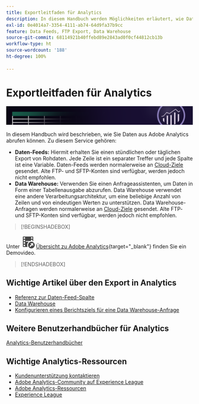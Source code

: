 ```yaml
---
title: Exportleitfaden für Analytics
description: In diesem Handbuch werden Möglichkeiten erläutert, wie Daten mithilfe von Daten-Feeds und Data Warehouse aus Adobe Analytics abgerufen werden können.
exl-id: 0e4014a7-3354-4111-ab74-64d9fa37b9cc
feature: Data Feeds, FTP Export, Data Warehouse
source-git-commit: 68114921b40ffebd89e2843ad0f0cf44812cb13b
workflow-type: ht
source-wordcount: '188'
ht-degree: 100%

---
```


# Exportleitfaden für Analytics

![Banner](../../assets/doc_banner_export.png)

In diesem Handbuch wird beschrieben, wie Sie Daten aus Adobe Analytics abrufen können. Zu diesem Service gehören:

* **Daten-Feeds:** Hiermit erhalten Sie einen stündlichen oder täglichen Export von Rohdaten. Jede Zeile ist ein separater Treffer und jede Spalte ist eine Variable. Daten-Feeds werden normalerweise an [Cloud-Ziele](/help/export/analytics-data-feed/create-feed.md) gesendet. Alte FTP- und SFTP-Konten sind verfügbar, werden jedoch nicht empfohlen.
* **Data Warehouse:** Verwenden Sie einen Anfrageassistenten, um Daten in Form einer Tabellenausgabe abzurufen. Data Warehouse verwendet eine andere Verarbeitungsarchitektur, um eine beliebige Anzahl von Zeilen und von eindeutigen Werten zu unterstützen. Data Warehouse-Anfragen werden normalerweise an [Cloud-Ziele](/help/export/data-warehouse/create-request/dw-request-report-destinations.md) gesendet. Alte FTP- und SFTP-Konten sind verfügbar, werden jedoch nicht empfohlen.

>[!BEGINSHADEBOX]

Unter ![VideoCheckedOut](/help/assets/icons/VideoCheckedOut.svg) [Übersicht zu Adobe Analytics](https://video.tv.adobe.com/v/27429?quality=12&learn=on){target="_blank"} finden Sie ein Demovideo.

>[!ENDSHADEBOX]


## Wichtige Artikel über den Export in Analytics

* [Referenz zur Daten-Feed-Spalte](/help/export/analytics-data-feed/c-df-contents/datafeeds-reference.md)
* [Data Warehouse](data-warehouse/data-warehouse.md)
* [Konfigurieren eines Berichtsziels für eine Data Warehouse-Anfrage](/help/export/data-warehouse/create-request/dw-request-report-destinations.md)

## Weitere Benutzerhandbücher für Analytics

[Analytics-Benutzerhandbücher](https://experienceleague.adobe.com/docs/analytics.html?lang=de)

## Wichtige Analytics-Ressourcen

* [Kundenunterstützung kontaktieren](https://experienceleague.adobe.com/de?support-solution=Analytics&lang=de#support)
* [Adobe Analytics-Community auf Experience League](https://experienceleaguecommunities.adobe.com/t5/adobe-analytics/ct-p/adobe-analytics-community?profile.language=de&lang=de)
* [Adobe Analytics-Ressourcen](https://experienceleaguecommunities.adobe.com/t5/adobe-analytics-discussions/adobe-analytics-resources/m-p/276666?profile.language=de)
* [Experience League](https://experienceleague.adobe.com/de)
